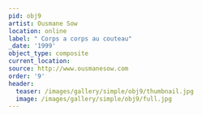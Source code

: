 ```yaml
---
pid: obj9
artist: Ousmane Sow
location: online
label: " Corps a corps au couteau"
_date: '1999'
object_type: composite
current_location:
source: http://www.ousmanesow.com
order: '9'
header:
  teaser: /images/gallery/simple/obj9/thumbnail.jpg
  image: /images/gallery/simple/obj9/full.jpg
---
```

